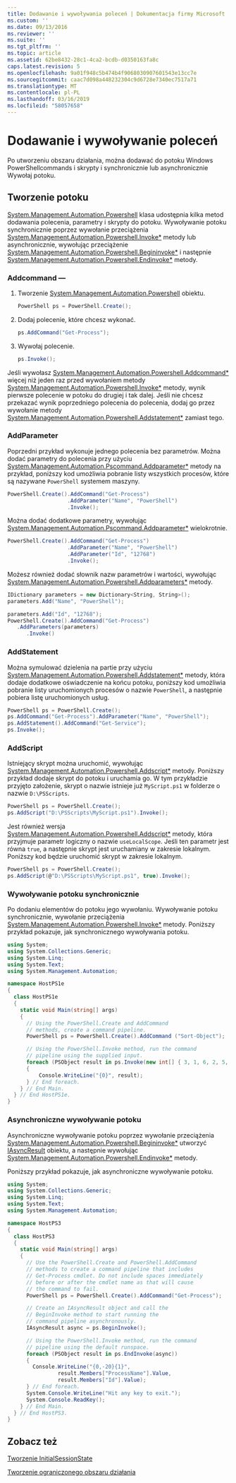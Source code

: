 ```yaml
---
title: Dodawanie i wywoływania poleceń | Dokumentacja firmy Microsoft
ms.custom: ''
ms.date: 09/13/2016
ms.reviewer: ''
ms.suite: ''
ms.tgt_pltfrm: ''
ms.topic: article
ms.assetid: 62be8432-28c1-4ca2-bcdb-d0350163fa8c
caps.latest.revision: 5
ms.openlocfilehash: 9a01f948c5b474b4f9068030907601543e13cc7e
ms.sourcegitcommit: caac7d098a448232304c9d6728e7340ec7517a71
ms.translationtype: MT
ms.contentlocale: pl-PL
ms.lasthandoff: 03/16/2019
ms.locfileid: "58057658"
---
```

# <a name="adding-and-invoking-commands"></a>Dodawanie i wywoływanie poleceń

Po utworzeniu obszaru działania, można dodawać do potoku Windows PowerShellcommands i skrypty i synchronicznie lub asynchronicznie Wywołaj potoku.

## <a name="creating-a-pipeline"></a>Tworzenie potoku

 [System.Management.Automation.Powershell](/dotnet/api/system.management.automation.powershell) klasa udostępnia kilka metod dodawania polecenia, parametry i skrypty do potoku. Wywoływanie potoku synchronicznie poprzez wywołanie przeciążenia [System.Management.Automation.Powershell.Invoke*](/dotnet/api/System.Management.Automation.PowerShell.Invoke) metody lub asynchronicznie, wywołując przeciążenie [ System.Management.Automation.Powershell.Begininvoke*](/dotnet/api/System.Management.Automation.PowerShell.BeginInvoke) i następnie [System.Management.Automation.Powershell.Endinvoke*](/dotnet/api/System.Management.Automation.PowerShell.EndInvoke) metody.

### <a name="addcommand"></a>Addcommand —

1. Tworzenie [System.Management.Automation.Powershell](/dotnet/api/system.management.automation.powershell) obiektu.

   ```csharp
   PowerShell ps = PowerShell.Create();
   ```

2. Dodaj polecenie, które chcesz wykonać.

   ```csharp
   ps.AddCommand("Get-Process");
   ```

3. Wywołaj polecenie.

   ```csharp
   ps.Invoke();
   ```

 Jeśli wywołasz [System.Management.Automation.Powershell.Addcommand*](/dotnet/api/System.Management.Automation.PowerShell.AddCommand) więcej niż jeden raz przed wywołaniem metody [System.Management.Automation.Powershell.Invoke*](/dotnet/api/System.Management.Automation.PowerShell.Invoke) metody, wynik pierwsze polecenie w potoku do drugiej i tak dalej. Jeśli nie chcesz przekazać wynik poprzedniego polecenia do polecenia, dodaj go przez wywołanie metody [System.Management.Automation.Powershell.Addstatement*](/dotnet/api/System.Management.Automation.PowerShell.AddStatement) zamiast tego.

### <a name="addparameter"></a>AddParameter

 Poprzedni przykład wykonuje jednego polecenia bez parametrów. Można dodać parametry do polecenia przy użyciu [System.Management.Automation.Pscommand.Addparameter*](/dotnet/api/System.Management.Automation.PSCommand.AddParameter) metody na przykład, poniższy kod umożliwia pobranie listy wszystkich procesów, które są nazywane `PowerShell` systemem maszyny.

```csharp
PowerShell.Create().AddCommand("Get-Process")
                   .AddParameter("Name", "PowerShell")
                   .Invoke();
```

 Można dodać dodatkowe parametry, wywołując [System.Management.Automation.Pscommand.Addparameter*](/dotnet/api/System.Management.Automation.PSCommand.AddParameter) wielokrotnie.

```csharp
PowerShell.Create().AddCommand("Get-Process")
                   .AddParameter("Name", "PowerShell")
                   .AddParameter("Id", "12768")
                   .Invoke();
```

 Możesz również dodać słownik nazw parametrów i wartości, wywołując [System.Management.Automation.Powershell.Addparameters*](/dotnet/api/System.Management.Automation.PowerShell.AddParameters) metody.

```csharp
IDictionary parameters = new Dictionary<String, String>();
parameters.Add("Name", "PowerShell");

parameters.Add("Id", "12768");
PowerShell.Create().AddCommand("Get-Process")
   .AddParameters(parameters)
      .Invoke()

```

### <a name="addstatement"></a>AddStatement

 Można symulować dzielenia na partie przy użyciu [System.Management.Automation.Powershell.Addstatement*](/dotnet/api/System.Management.Automation.PowerShell.AddStatement) metody, która dodaje dodatkowe oświadczenie na końcu potoku, poniższy kod umożliwia pobranie listy uruchomionych procesów o nazwie `PowerShell`, a następnie pobiera listę uruchomionych usług.

```csharp
PowerShell ps = PowerShell.Create();
ps.AddCommand("Get-Process").AddParameter("Name", "PowerShell");
ps.AddStatement().AddCommand("Get-Service");
ps.Invoke();
```

### <a name="addscript"></a>AddScript

 Istniejący skrypt można uruchomić, wywołując [System.Management.Automation.Powershell.Addscript*](/dotnet/api/System.Management.Automation.PowerShell.AddScript) metody. Poniższy przykład dodaje skrypt do potoku i uruchamia go. W tym przykładzie przyjęto założenie, skrypt o nazwie istnieje już `MyScript.ps1` w folderze o nazwie `D:\PSScripts`.

```csharp
PowerShell ps = PowerShell.Create();
ps.AddScript("D:\PSScripts\MyScript.ps1").Invoke();
```

 Jest również wersja [System.Management.Automation.Powershell.Addscript*](/dotnet/api/System.Management.Automation.PowerShell.AddScript) metody, która przyjmuje parametr logiczny o nazwie `useLocalScope`. Jeśli ten parametr jest równa `true`, a następnie skrypt jest uruchamiany w zakresie lokalnym. Poniższy kod będzie uruchomić skrypt w zakresie lokalnym.

```csharp
PowerShell ps = PowerShell.Create();
ps.AddScript(@"D:\PSScripts\MyScript.ps1", true).Invoke();
```

### <a name="invoking-a-pipeline-synchronously"></a>Wywoływanie potoku synchronicznie

 Po dodaniu elementów do potoku jego wywołaniu. Wywoływanie potoku synchronicznie, wywołanie przeciążenia [System.Management.Automation.Powershell.Invoke*](/dotnet/api/System.Management.Automation.PowerShell.Invoke) metody. Poniższy przykład pokazuje, jak synchronicznego wywoływania potoku.

```csharp
using System;
using System.Collections.Generic;
using System.Linq;
using System.Text;
using System.Management.Automation;

namespace HostPS1e
{
  class HostPS1e
  {
    static void Main(string[] args)
    {
      // Using the PowerShell.Create and AddCommand
      // methods, create a command pipeline.
      PowerShell ps = PowerShell.Create().AddCommand ("Sort-Object");

      // Using the PowerShell.Invoke method, run the command
      // pipeline using the supplied input.
      foreach (PSObject result in ps.Invoke(new int[] { 3, 1, 6, 2, 5, 4 }))
      {
          Console.WriteLine("{0}", result);
      } // End foreach.
    } // End Main.
  } // End HostPS1e.
}
```

### <a name="invoking-a-pipeline-asynchronously"></a>Asynchroniczne wywoływanie potoku

 Asynchroniczne wywoływanie potoku poprzez wywołanie przeciążenia [System.Management.Automation.Powershell.Begininvoke*](/dotnet/api/System.Management.Automation.PowerShell.BeginInvoke) utworzyć [IAsyncResult](http://msdn.microsoft.com/library/system.iasyncresult\(v=vs.110\).aspx) obiektu, a następnie wywołując [ System.Management.Automation.Powershell.Endinvoke*](/dotnet/api/System.Management.Automation.PowerShell.EndInvoke) metody.

 Poniższy przykład pokazuje, jak asynchroniczne wywoływanie potoku.

```csharp
using System;
using System.Collections.Generic;
using System.Linq;
using System.Text;
using System.Management.Automation;

namespace HostPS3
{
  class HostPS3
  {
    static void Main(string[] args)
    {
      // Use the PowerShell.Create and PowerShell.AddCommand
      // methods to create a command pipeline that includes
      // Get-Process cmdlet. Do not include spaces immediately
      // before or after the cmdlet name as that will cause
      // the command to fail.
      PowerShell ps = PowerShell.Create().AddCommand("Get-Process");

      // Create an IAsyncResult object and call the
      // BeginInvoke method to start running the
      // command pipeline asynchronously.
      IAsyncResult async = ps.BeginInvoke();

      // Using the PowerShell.Invoke method, run the command
      // pipeline using the default runspace.
      foreach (PSObject result in ps.EndInvoke(async))
      {
        Console.WriteLine("{0,-20}{1}",
                result.Members["ProcessName"].Value,
                result.Members["Id"].Value);
      } // End foreach.
      System.Console.WriteLine("Hit any key to exit.");
      System.Console.ReadKey();
    } // End Main.
  } // End HostPS3.
}
```

## <a name="see-also"></a>Zobacz też

 [Tworzenie InitialSessionState](./creating-an-initialsessionstate.md)

 [Tworzenie ograniczonego obszaru działania](./creating-a-constrained-runspace.md)
